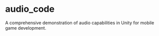 # audio_code
A comprehensive demonstration of audio capabilities in Unity for mobile game development. 

